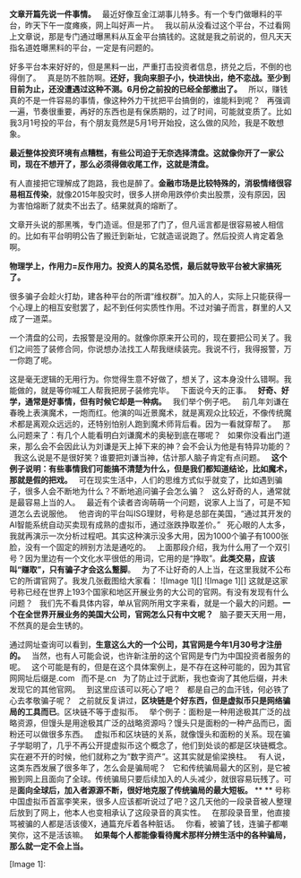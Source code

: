 **文章开篇先说一件事情。**
 
最近好像互金江湖事儿特多。有一个专门做曝料的平台，昨天下午一度瘫痪，网上叫好声一片。
 
我以前从没看过这个平台，不过看网上文章说，那是专门通过曝黑料从互金平台搞钱的。这就是我之前说的，但凡天天指名道姓曝黑料的平台，一定是有问题的。
  
好多平台本来好好的，但是黑料一出，严重打击投资者信息，挤兑之后，不倒的也得倒了。
 
真是防不胜防啊。**还好，我向来胆子小，快进快出，绝不恋战。至少到目前为止，还没遭遇过这种不测。6月份之前投的已经全部撤出了。**
 
所以，赚钱真的不是一件容易的事情，像这种外力干扰把平台搞倒的，谁能料到呢？
 
再强调一遍，节奏很重要，再好的东西也是有保质期的，过了时间，可能就变质了。比如我3月1号投的平台，有个朋友竟然是5月1号开始投，这么做的风险，我是不敢想象。
  
**最近整体投资环境有点糟糕，有些公司迫于无奈选择清盘。这就像你开了一家公司，现在不想开了，那么必须得做收尾工作，这就是清盘。**
  
有人直接把它理解成了跑路，我也是醉了。**金融市场是比较特殊的，消极情绪很容易相互传染**，就像2015年股灾时，很多人拼命用跌停价卖出股票，没有原因，因为害怕熔断了就卖不出去了。结果就真的熔断了。
  
文章开头说的那黑嘴，专门造谣。但是邪了门了，但凡谣言都是很容易被人相信的。比如有平台明明公告了搬迁到新址，它就造谣说跑了。然后投资人肯定着急啊。
  
**物理学上，作用力=反作用力。投资人的莫名恐慌，最后就导致平台被大家搞死了。**
  
很多骗子会趁火打劫，建各种平台的所谓“维权群”。加入的人，实际上只能获得一个心理上的相互安慰罢了，起不到任何实质性作用。不过对骗子而言，群里的人又成了一道菜。
  
一个清盘的公司，去报警是没用的。就像你原来开公司的，现在要把公司关了。我们之间签了装修合同，你说想办法找工人帮我继续装完。我说不行，我得报警，万一你跑了呢。
  
这是毫无逻辑的无用行为。你觉得生意不好做了，想关了，这本身没什么错啊。我能做的，就是等你喊工人帮我把房子装修完毕。
 
下面说今天的正事。
 
**好奇、好学，通常是好事情，但有时候它却是一种病。**
 
我们举个例子吧。
 
前几年刘谦在春晚上表演魔术，一炮而红。他演的叫近景魔术，就是离观众比较近，不像传统魔术都是离观众远远的，还特别怕别人跑到魔术师背后看。因为一看就穿帮了。
 
那么问题来了：有几个人能看明白刘谦魔术的奥秘到底在哪呢？
 
如果你没看出门道来，那么会不会因此认为刘谦是天上掉下来的神？会不会认为他是有特异功能的？
 
我这么说是不是很好笑？谁要把刘谦当神，估计那人脑子肯定有点问题。
 
**这个例子说明：有些事情我们可能搞不清楚为什么，但是我们都知道结论，比如魔术，那就是假的把戏。**
 
可在现实生活中，人们的思维方式似乎就变了，比如遇到骗子，很多人会不断地为什么？不断地追问骗子会怎么骗？
 
这么好奇的人，通常就是最容易上当的人。
 
最近有个读者咨询萌萌一个问题，说家人上当了，可是不知道怎么去说服他。
 
他咨询的平台叫ISG理财，号称是总部在美国，“通过其开发的AI智能系统自动买卖现有成熟的虚拟币，通过涨跌挣取差价。”
 
死心眼的人太多，我就再演示一次分析过程吧。其实这种演示没多大用，因为1000个骗子有1000张脸，没有一个固定的辨别方法是通吃的。
 
上面那段介绍，我为什么用了一个双引号？因为里边有一个文化水平很低的用词，它用的是“挣取”。**此类交易，应该叫“赚取”，只有骗子才会这么蹩脚**。
 
为了不让好奇的人上当，在这里我就不公布它的所谓官网了。我发几张截图给大家看：
![Image 1][]
![Image 1][]
这就是这家号称已经在世界上193个国家和地区开展业务的大公司的官网。有没有发现有什么问题？
 
我们先不看具体内容，单从官网所用文字来看，就是一个最大的问题。**一个在全世界开展业务的美国大公司，官网怎么只有中文呢？**
 
脑子要天天用一用，不然真的是会生锈的。
  
通过网址查询可以看到，**生意这么大的一个公司，其官网是今年1月30号才注册的。**
 
当然，也有人可能会说，也许新注册的这个官网是专门为中国投资者服务的呢。
 
这个可能是有的，但是在这个具体案例上，是不存在这种可能的，因为其官网网址后缀是.com   而不是.cn   为了防止过于武断，我也查询了其他后缀，并未发现它的其他官网。
 
到这里应该可以死心了吧？
 
都是自己的血汗钱，何必铁了心去孝敬骗子呢？
 
之前就反复讲过，**区块链是个好东西，但是虚拟币只是网络骗局的工具而已**。区块链不等于虚拟币。
 
举个例子：面粉是一种用途极其广泛的战略资源，但馒头是用途极其广泛的战略资源吗？馒头只是面粉的一种产品而已，面粉还可以做很多东西。
 
虚拟币和区块链的关系，就像馒头和面粉的关系。现在骗子学聪明了，几乎不再公开提虚拟币这个概念了，他们到处谈的都是区块链概念。实在避不开的时候，他们就称之为“数字资产”。这其实就是偷梁换柱。
 
有人说，这类东西发展了很多年了，怎么会是骗局呢？
 
它和传统骗局最大的区别，是它被搬到网上且面向了全球。传统骗局只要后续加入的人头减少，就很容易玩残了。可是**面向全球后，加入者源源不断，很好地克服了传统骗局的最大短板。**
** **
号称中国虚拟币首富李笑来，很多人应该都听说过了吧？这几天他的一段录音被人整理后放到了网上，他本人也变相承认了这段录音的真实性。
 
在那段录音里，他直接骂被骗的人都是活该傻X，通篇充斥着各种脏话。
 
你看，被骗了钱，连骗子都嘲笑你，这不是活该嘛。
 
**如果每个人都能像看待魔术那样分辨生活中的各种骗局，那么就一定不会上当。**

[Image 1]: 